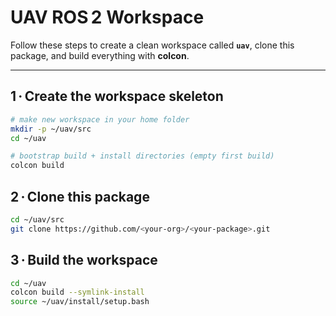 # UAV ROS 2 Workspace 

Follow these steps to create a clean workspace called **`uav`**, clone this package, and build everything with **colcon**.

---

## 1 · Create the workspace skeleton
```bash
# make new workspace in your home folder
mkdir -p ~/uav/src
cd ~/uav

# bootstrap build + install directories (empty first build)
colcon build
```
## 2 · Clone this package
```bash
cd ~/uav/src
git clone https://github.com/<your‑org>/<your‑package>.git   
```
## 3 · Build the workspace
```bash
cd ~/uav
colcon build --symlink-install
source ~/uav/install/setup.bash
```

